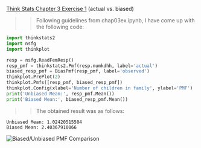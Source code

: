 [Think Stats Chapter 3 Exercise 1](http://greenteapress.com/thinkstats2/html/thinkstats2004.html#toc31) (actual vs. biased)

>> Following guidelines from chap03ex.ipynb, I have come up with the following code:  

```python
import thinkstats2  
import nsfg  
import thinkplot  

resp = nsfg.ReadFemResp()  
resp_pmf = thinkstats2.Pmf(resp.numkdhh, label='actual')  
biased_resp_pmf = BiasPmf(resp_pmf, label='observed')  
thinkplot.PrePlot(2)  
thinkplot.Pmfs([resp_pmf, biased_resp_pmf])  
thinkplot.Config(xlabel='Number of children in family', ylabel='PMF')  
print('Unbiased Mean:', resp_pmf.Mean())  
print('Biased Mean:', biased_resp_pmf.Mean())  
```

>> The obtained result was as follows:

```
Unbiased Mean: 1.02420515504  
Biased Mean: 2.40367910066
```
![Biased/Unbiased PMF Comparison](http://i.imgur.com/k1kHLs6.png)
